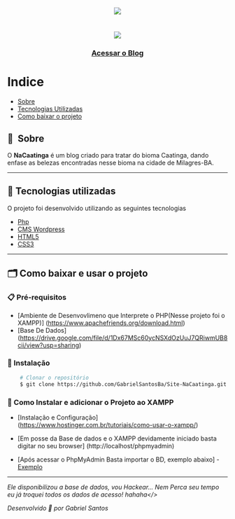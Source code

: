<h1 align="center">
    <img src="https://ik.imagekit.io/n07nbjzer4n/logo-marca-sm_Cob6lX38O.svg">
</h1>

<h1 align="center">
    <img src="https://ik.imagekit.io/n07nbjzer4n/Myia0ICDKf_14rPjJyg7.gif">
</h1>

<h3 align="center">
    <a href="https://nacaatinga.com.br/">Acessar o Blog</a>
</h3>

# Indice

* [Sobre](#-sobre)
* [Tecnologias Utilizadas](#-tecnologias-utilizadas)
* [Como baixar o projeto](#-Como-baixar-e-usar-o-projeto)

## 🔖&nbsp; Sobre

O **NaCaatinga** é um blog criado para tratar do bioma Caatinga, dando enfase as belezas encontradas nesse bioma na cidade de Milagres-BA.

---

## 🚀 Tecnologias utilizadas

O projeto foi desenvolvido utilizando as seguintes tecnologias

* [Php](https://www.php.net/manual/pt_BR/index.php)
* [CMS Wordpress](https://developer.wordpress.org/reference/)
* [HTML5](https://www.w3c.br/pub/Cursos/CursoHTML5/html5-web.pdf)
* [CSS3](https://www.w3c.br/divulgacao/guiasreferencia/css2/)

---

## 🗂 Como baixar e usar o projeto

### 📋 Pré-requisitos

* [Ambiente de Desenvovlimeno que Interprete o PHP(Nesse projeto foi o XAMPP)] (https://www.apachefriends.org/download.html)
* [Base De Dados] (https://drive.google.com/file/d/1Dx67MSc60ycNSXdOzUuJ7QRiwmUB8cii/view?usp=sharing)

### 🔧 Instalação

```bash
    # Clonar o repositório
    $ git clone https://github.com/GabrielSantosBa/Site-NaCaatinga.git    
```
### 🤔 Como Instalar e adicionar o Projeto ao XAMPP

* [Instalação e Configuração] (https://www.hostinger.com.br/tutoriais/como-usar-o-xampp/)
 
* [Em posse da Base de dados e o XAMPP devidamente iniciado basta digitar no seu browser] (http://localhost/phpmyadmin)
 
* [Após acessar o PhpMyAdmin Basta importar o BD, exemplo abaixo] - [Exemplo](https://ik.imagekit.io/n07nbjzer4n/php-myadmin_wIHbnjVYJ.png)
 


---
<i>Ele disponibilizou a base de dados, vou Hackear... Nem Perca seu tempo eu já troquei todos os dados de acesso! hahaha</>

Desenvolvido 💜 por Gabriel Santos
